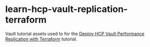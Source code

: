 # learn-hcp-vault-replication-terraform

Vault tutorial assets used to for the [Deploy HCP Vault Performance Replication with Terraform](https://learn.hashicorp.com/tutorials/cloud/vault-replication-terraform) tutorial.
